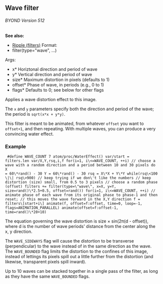 ## Wave filter 
###### BYOND Version 512
**See also:**
*   [Ripple (filters)](/ref/%7Bnotes%7D/filters/ripple.md) <!-- -->
Format:
*   filter(type=\"wave\", \...)
<!-- -->
Args:
*   x* Horiztonal direction and period of wave
*   y* Vertical direction and period of wave
*   size* Maximum distortion in pixels (defaults to 1)
*   offset* Phase of wave, in periods (e.g., 0 to 1)
*   flags* Defaults to 0; see below for other flags


Applies a wave distortion effect to this image. 

The
`x` and `y` parameters specify both the direction and period of the
wave; the period is `sqrt(x*x + y*y)`. 

This filter is meant to
be animated, from whatever `offset` you want to `offset+1`, and then
repeating. With multiple waves, you can produce a very convincing water
effect.
### Example

```
 #define WAVE_COUNT 7 atom/proc/WaterEffect() var/start =
filters.len var/X,Y,rsq,i,f for(i=1, i\<=WAVE_COUNT, ++i) // choose a
wave with a random direction and a period between 10 and 30 pixels do X
= 60\*rand() - 30 Y = 60\*rand() - 30 rsq = X\*X + Y\*Y while(rsq\<100
\|\| rsq\>900) // keep trying if we don\'t like the numbers // keep
distortion (size) small, from 0.5 to 3 pixels // choose a random phase
(offset) filters += filter(type=\"wave\", x=X, y=Y,
size=rand()\*2.5+0.5, offset=rand()) for(i=1, i\<=WAVE_COUNT, ++i) //
animate phase of each wave from its original phase to phase-1 and then
reset; // this moves the wave forward in the X,Y direction f =
filters\[start+i\] animate(f, offset=f:offset, time=0, loop=-1,
flags=ANIMATION_PARALLEL) animate(offset=f:offset-1, time=rand()\*20+10)

```
 

The equation governing the wave distortion is size ×
sin(2π(d - offset)), where d is the number of wave periods\' distance
from the center along the x, y direction. 

The `WAVE_SIDEWAYS`
flag will cause the distortion to be transverse (perpendicular) to the
wave instead of in the same direction as the wave. The `WAVE_BOUNDED`
flag limits the distortion to the confines of this image, instead of
lettings its pixels spill out a little further from the distortion (and
likewise, transparent pixels spill inward). 

Up to 10 waves can
be stacked together in a single pass of the filter, as long as they have
the same `WAVE_BOUNDED` flags.